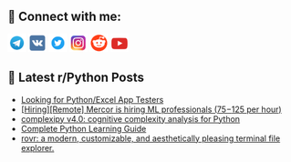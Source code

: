 ## 🔎 Connect with me:
[<img src="https://github.com/bullbesh/bullbesh/blob/main/images/Telegram.png" width="32" height="32" />](https://t.me/bullbesh)
[<img src="https://github.com/bullbesh/bullbesh/blob/main/images/VK.png" width="32" height="32" />](https://vk.com/bullbesh)
[<img src="https://github.com/bullbesh/bullbesh/blob/main/images/Twitter.png" width="32" height="32" />](https://twitter.com/bullbesh1)
[<img src="https://github.com/bullbesh/bullbesh/blob/main/images/Instagram.png" width="32" height="32" />](https://www.instagram.com/bullbesh)
[<img src="https://github.com/bullbesh/bullbesh/blob/main/images/Reddit.png" width="32" height="32" />](https://www.reddit.com/user/bullbesh)
[<img src="https://github.com/bullbesh/bullbesh/blob/main/images/YouTube.png" width="32" height="32" />](https://www.youtube.com/channel/UCtfjRs6uzgq5mfm8S06WTcg)

## 📕 Latest r/Python Posts
<!-- BLOG-POST-LIST:START -->
- [Looking for Python/Excel App Testers](https://www.reddit.com/r/Python/comments/1mxepz6/looking_for_pythonexcel_app_testers/)
- [[Hiring][Remote] Mercor is hiring ML professionals &lpar;$75-$125 per hour&rpar;](https://www.reddit.com/r/Python/comments/1mxc3i0/hiringremote_mercor_is_hiring_ml_professionals/)
- [complexipy v4.0: cognitive complexity analysis for Python](https://www.reddit.com/r/Python/comments/1mxbp9i/complexipy_v40_cognitive_complexity_analysis_for/)
- [Complete Python Learning Guide](https://www.reddit.com/r/Python/comments/1mxaxzv/complete_python_learning_guide/)
- [rovr: a modern, customizable, and aesthetically pleasing terminal file explorer.](https://www.reddit.com/r/Python/comments/1mx7zzj/rovr_a_modern_customizable_and_aesthetically/)
<!-- BLOG-POST-LIST:END -->
